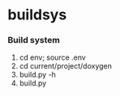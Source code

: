 buildsys
========

### Build system ###

1.    cd env; source .env
2.    cd current/project/doxygen
3.    build.py -h
4.    build.py

